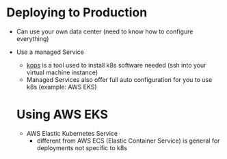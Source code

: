 # Deploying to Production

- Can use your own data center (need to know how to configure everything)
- Use a managed Service

  - [kops](https://github.com/kubernetes/kops) is a tool used to install k8s software needed (ssh into your virtual machine instance)
  - Managed Services also offer full auto configuration for you to use k8s (example: AWS EKS)

  # Using AWS EKS

  - AWS Elastic Kubernetes Service
    - different from AWS ECS (Elastic Container Service) is general for deployments not specific to k8s
